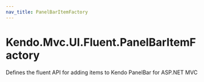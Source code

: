 ```yaml
---
nav_title: PanelBarItemFactory
---
```


# Kendo.Mvc.UI.Fluent.PanelBarItemFactory

Defines the fluent API for adding items to Kendo PanelBar for ASP.NET MVC